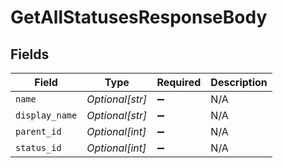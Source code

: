 # GetAllStatusesResponseBody


## Fields

| Field              | Type               | Required           | Description        |
| ------------------ | ------------------ | ------------------ | ------------------ |
| `name`             | *Optional[str]*    | :heavy_minus_sign: | N/A                |
| `display_name`     | *Optional[str]*    | :heavy_minus_sign: | N/A                |
| `parent_id`        | *Optional[int]*    | :heavy_minus_sign: | N/A                |
| `status_id`        | *Optional[int]*    | :heavy_minus_sign: | N/A                |